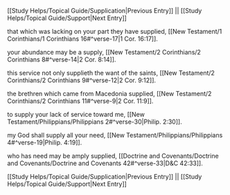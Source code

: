 [[Study Helps/Topical Guide/Supplication|Previous Entry]]  ||  [[Study Helps/Topical Guide/Support|Next Entry]]

 that which was lacking on your part they have supplied, [[New Testament/1 Corinthians/1 Corinthians 16#^verse-17|1 Cor. 16:17]].

 your abundance may be a supply, [[New Testament/2 Corinthians/2 Corinthians 8#^verse-14|2 Cor. 8:14]].

 this service not only supplieth the want of the saints, [[New Testament/2 Corinthians/2 Corinthians 9#^verse-12|2 Cor. 9:12]].

 the brethren which came from Macedonia supplied, [[New Testament/2 Corinthians/2 Corinthians 11#^verse-9|2 Cor. 11:9]].

 to supply your lack of service toward me, [[New Testament/Philippians/Philippians 2#^verse-30|Philip. 2:30]].

 my God shall supply all your need, [[New Testament/Philippians/Philippians 4#^verse-19|Philip. 4:19]].

 who has need may be amply supplied, [[Doctrine and Covenants/Doctrine and Covenants/Doctrine and Covenants 42#^verse-33|D&C 42:33]].

[[Study Helps/Topical Guide/Supplication|Previous Entry]]  ||  [[Study Helps/Topical Guide/Support|Next Entry]]